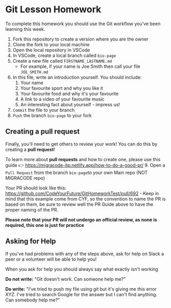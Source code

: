 # Git Lesson Homework

To complete this homework you should use the Git workflow you've been learning this week.

1. Fork this repository to create a version where you are the owner
2. Clone the fork to your local machine
3. Open the local repository in VSCode
4. In VSCode, create a local branch called `bio-page`
5. Create a new file called `FIRSTNAME_LASTNAME.md`
   - For example, if your name is Joe Smith then call your file `JOE_SMITH.md`
6. In this file, write an introduction yourself. You should include:
   1. Your name
   2. Your favourite sport and why you like it
   3. Your favourite food and why it's your favourite
   4. A link to a video of your favourite music
   5. An interesting fact about yourself - impress us!
7. `Commit` the file to your branch
8. `Push` the branch `bio-page` to your fork

## Creating a pull request

Finally, you'll need to get others to review your work! 
You can do this by creating a **pull request**!

To learn more about **pull requests** and how to create one, please use this guide 👉 https://migracode-itp.netlify.app/how-to-do-a-good-pr/
9. Open a `Pull Request` from the branch `bio-page`to your own Main repo (NOT MIGRACODE repo)

Your PR should look like this: https://github.com/CodeYourFuture/GitHomeworkTest/pull/692 - Keep in mind that this example come from CYF, so the convention to name the PR is based on them, be sure to review well the PR Guide above to have the proper naming of the PR.

**Please note that your PR will not undergo an official review, as none is required, this one is just for practice** 

## Asking for Help

If you've had problems with any of the steps above, ask for help on Slack a peer or a volunteer will be able to help you!

When you ask for help you should always say what exactly isn't working

**Do not write:** "Git doesn't work. Can someone help me?"

**Do write:** "I've tried to push my file using git but it's giving me this error XYZ. I've tried to search Google for the answer but I can't find anything. Can somebody help me?"
